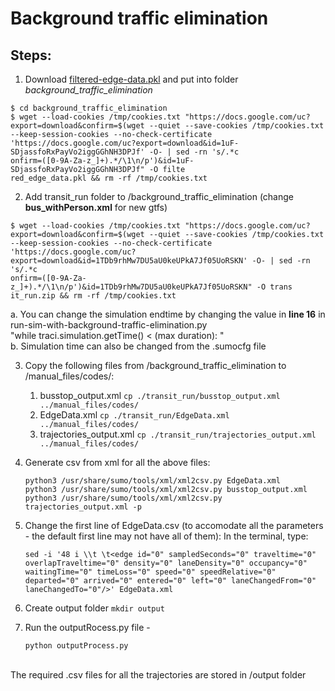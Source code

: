 # Background traffic elimination

## Steps:

1. Download [filtered-edge-data.pkl](https://drive.google.com/file/d/1uF-SDjassfoRxPayVo2iggGGhNH3DPJf/view?usp=sharing) and put into folder *background_traffic_elimination*
```
$ cd background_traffic_elimination
$ wget --load-cookies /tmp/cookies.txt "https://docs.google.com/uc?export=download&confirm=$(wget --quiet --save-cookies /tmp/cookies.txt --keep-session-cookies --no-check-certificate 'https://docs.google.com/uc?export=download&id=1uF-SDjassfoRxPayVo2iggGGhNH3DPJf' -O- | sed -rn 's/.*c
onfirm=([0-9A-Za-z_]+).*/\1\n/p')&id=1uF-SDjassfoRxPayVo2iggGGhNH3DPJf" -O filte
red_edge_data.pkl && rm -rf /tmp/cookies.txt
```

2. Add transit_run folder to /background_traffic_elimination  (change **bus_withPerson.xml** for new gtfs)<br>

```
$ wget --load-cookies /tmp/cookies.txt "https://docs.google.com/uc?export=download&confirm=$(wget --quiet --save-cookies /tmp/cookies.txt --keep-session-cookies --no-check-certificate 'https://docs.google.com/uc?export=download&id=1TDb9rhMw7DU5aU0keUPkA7Jf05UoRSKN' -O- | sed -rn 's/.*c
onfirm=([0-9A-Za-z_]+).*/\1\n/p')&id=1TDb9rhMw7DU5aU0keUPkA7Jf05UoRSKN" -O trans
it_run.zip && rm -rf /tmp/cookies.txt
```
   a. You can change the simulation endtime by changing the value in **line 16** in run-sim-with-background-traffic-elimination.py <br>
    "while traci.simulation.getTime() < (max duration): "<br>
   b. Simulation time can also be changed from the .sumocfg file
   
3. Copy the following files from /background_traffic_elimination to /manual_files/codes/:
	1. busstop_output.xml   ```cp ./transit_run/busstop_output.xml ../manual_files/codes/```
	2. EdgeData.xml   ```cp ./transit_run/EdgeData.xml ../manual_files/codes/```
	3. trajectories_output.xml   ```cp ./transit_run/trajectories_output.xml ../manual_files/codes/```

4. Generate csv from xml for all the above files:
	```
   python3 /usr/share/sumo/tools/xml/xml2csv.py EdgeData.xml
	python3 /usr/share/sumo/tools/xml/xml2csv.py busstop_output.xml
	python3 /usr/share/sumo/tools/xml/xml2csv.py trajectories_output.xml -p
   ```
5. Change the first line of EdgeData.csv (to accomodate all the parameters - the default first line may not have all of them):
	In the terminal, type:
	```
   sed -i '48 i \\t \t<edge id="0" sampledSeconds="0" traveltime="0" overlapTraveltime="0" density="0" laneDensity="0" occupancy="0" waitingTime="0" timeLoss="0" speed="0" speedRelative="0" departed="0" arrived="0" entered="0" left="0" laneChangedFrom="0" laneChangedTo="0"/>' EdgeData.xml
   ```
6. Create output folder ```mkdir output```

7. Run the outputRocess.py file - 

   ```python outputProcess.py ```
	

<br>
The required .csv files for all the trajectories are stored in /output folder
<!-- 1. Run "log-edge-data-in-normal-simulation.ipynb"
2. Run "log-bus-data-in-normal-simultion.ipynb"
3. Run "remove-background-traffic-and-log-bus-data"

Or download some available outputs at https://drive.google.com/file/d/1Kd-Xgml1kRq8CaaIIsMrqtFy_bsU9DgN/view?usp=sharing

## Visualization:
* bus-speed-visualization.ipynb
* 3d-trajectory-visualization.ipynb -->

